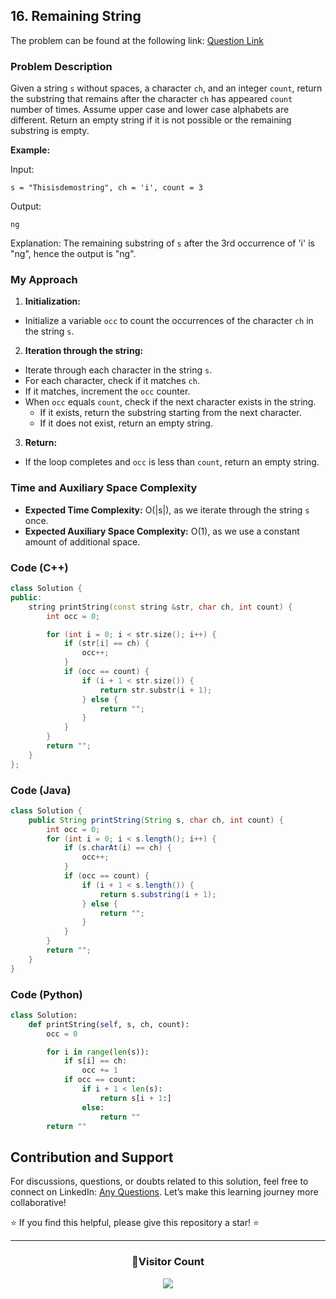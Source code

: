 ## 16. Remaining String

The problem can be found at the following link: [Question Link](https://www.geeksforgeeks.org/problems/remaining-string3515/1)

### Problem Description

Given a string `s` without spaces, a character `ch`, and an integer `count`, return the substring that remains after the character `ch` has appeared `count` number of times. Assume upper case and lower case alphabets are different. Return an empty string if it is not possible or the remaining substring is empty.

**Example:**

Input:

```
s = "Thisisdemostring", ch = 'i', count = 3
```

Output:

```
ng
```

Explanation:
The remaining substring of `s` after the 3rd occurrence of 'i' is "ng", hence the output is "ng".

### My Approach

1. **Initialization:**

- Initialize a variable `occ` to count the occurrences of the character `ch` in the string `s`.

2. **Iteration through the string:**

- Iterate through each character in the string `s`.
- For each character, check if it matches `ch`.
- If it matches, increment the `occ` counter.
- When `occ` equals `count`, check if the next character exists in the string.
  - If it exists, return the substring starting from the next character.
  - If it does not exist, return an empty string.

3. **Return:**

- If the loop completes and `occ` is less than `count`, return an empty string.

### Time and Auxiliary Space Complexity

- **Expected Time Complexity:** O(|s|), as we iterate through the string `s` once.
- **Expected Auxiliary Space Complexity:** O(1), as we use a constant amount of additional space.

### Code (C++)

```cpp
class Solution {
public:
    string printString(const string &str, char ch, int count) {
        int occ = 0;

        for (int i = 0; i < str.size(); i++) {
            if (str[i] == ch) {
                occ++;
            }
            if (occ == count) {
                if (i + 1 < str.size()) {
                    return str.substr(i + 1);
                } else {
                    return "";
                }
            }
        }
        return "";
    }
};
```

### Code (Java)

```java
class Solution {
    public String printString(String s, char ch, int count) {
        int occ = 0;
        for (int i = 0; i < s.length(); i++) {
            if (s.charAt(i) == ch) {
                occ++;
            }
            if (occ == count) {
                if (i + 1 < s.length()) {
                    return s.substring(i + 1);
                } else {
                    return "";
                }
            }
        }
        return "";
    }
}
```

### Code (Python)

```python
class Solution:
    def printString(self, s, ch, count):
        occ = 0

        for i in range(len(s)):
            if s[i] == ch:
                occ += 1
            if occ == count:
                if i + 1 < len(s):
                    return s[i + 1:]
                else:
                    return ""
        return ""
```

## Contribution and Support

For discussions, questions, or doubts related to this solution, feel free to connect on LinkedIn: [Any Questions](https://www.linkedin.com/in/patel-hetkumar-sandipbhai-8b110525a/). Let’s make this learning journey more collaborative!

⭐ If you find this helpful, please give this repository a star! ⭐

---

<div align="center">
  <h3><b>📍Visitor Count</b></h3>
</div>

<p align="center">
  <img src="https://visitor-badge.laobi.icu/badge?page_id=Hunterdii.GeeksforGeeks-POTD" />
</p>

